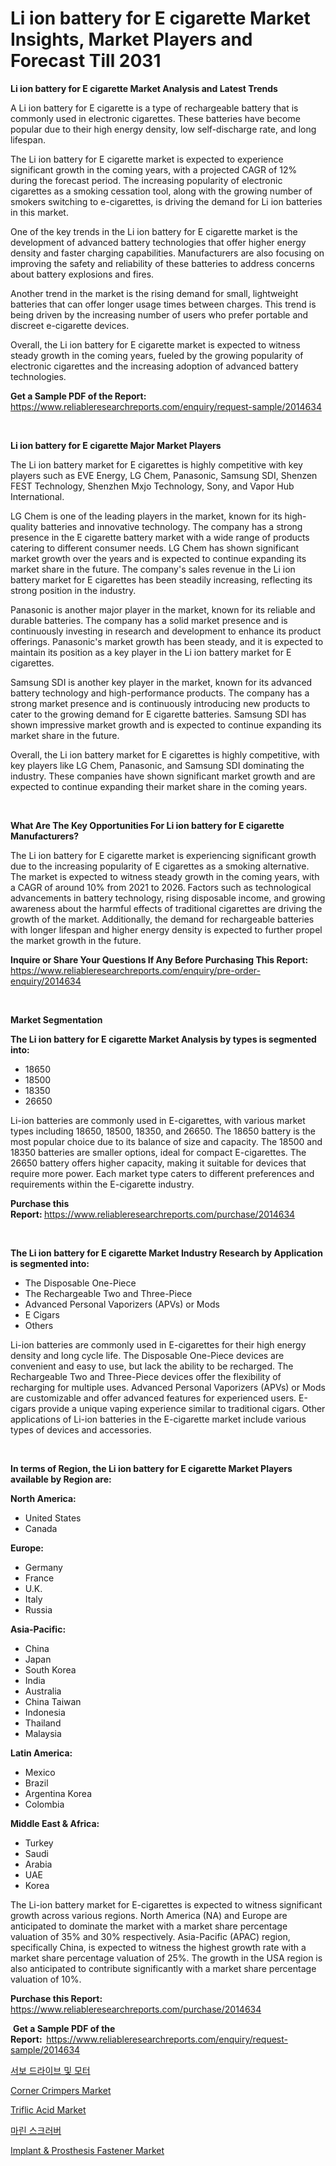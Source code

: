 <p><h1>Li ion battery for E cigarette Market Insights, Market Players and Forecast Till 2031</h1></p><p><strong>Li ion battery for E cigarette Market Analysis and Latest Trends</strong></p>
<p><p>A Li ion battery for E cigarette is a type of rechargeable battery that is commonly used in electronic cigarettes. These batteries have become popular due to their high energy density, low self-discharge rate, and long lifespan.</p><p>The Li ion battery for E cigarette market is expected to experience significant growth in the coming years, with a projected CAGR of 12% during the forecast period. The increasing popularity of electronic cigarettes as a smoking cessation tool, along with the growing number of smokers switching to e-cigarettes, is driving the demand for Li ion batteries in this market.</p><p>One of the key trends in the Li ion battery for E cigarette market is the development of advanced battery technologies that offer higher energy density and faster charging capabilities. Manufacturers are also focusing on improving the safety and reliability of these batteries to address concerns about battery explosions and fires.</p><p>Another trend in the market is the rising demand for small, lightweight batteries that can offer longer usage times between charges. This trend is being driven by the increasing number of users who prefer portable and discreet e-cigarette devices.</p><p>Overall, the Li ion battery for E cigarette market is expected to witness steady growth in the coming years, fueled by the growing popularity of electronic cigarettes and the increasing adoption of advanced battery technologies.</p></p>
<p><strong>Get a Sample PDF of the Report:&nbsp;</strong> <a href="https://www.reliableresearchreports.com/enquiry/request-sample/2014634">https://www.reliableresearchreports.com/enquiry/request-sample/2014634</a></p>
<p>&nbsp;</p>
<p><strong>Li ion battery for E cigarette Major Market Players</strong></p>
<p><p>The Li ion battery market for E cigarettes is highly competitive with key players such as EVE Energy, LG Chem, Panasonic, Samsung SDI, Shenzen FEST Technology, Shenzhen Mxjo Technology, Sony, and Vapor Hub International. </p><p>LG Chem is one of the leading players in the market, known for its high-quality batteries and innovative technology. The company has a strong presence in the E cigarette battery market with a wide range of products catering to different consumer needs. LG Chem has shown significant market growth over the years and is expected to continue expanding its market share in the future. The company's sales revenue in the Li ion battery market for E cigarettes has been steadily increasing, reflecting its strong position in the industry.</p><p>Panasonic is another major player in the market, known for its reliable and durable batteries. The company has a solid market presence and is continuously investing in research and development to enhance its product offerings. Panasonic's market growth has been steady, and it is expected to maintain its position as a key player in the Li ion battery market for E cigarettes.</p><p>Samsung SDI is another key player in the market, known for its advanced battery technology and high-performance products. The company has a strong market presence and is continuously introducing new products to cater to the growing demand for E cigarette batteries. Samsung SDI has shown impressive market growth and is expected to continue expanding its market share in the future.</p><p>Overall, the Li ion battery market for E cigarettes is highly competitive, with key players like LG Chem, Panasonic, and Samsung SDI dominating the industry. These companies have shown significant market growth and are expected to continue expanding their market share in the coming years.</p></p>
<p>&nbsp;</p>
<p><strong>What Are The Key Opportunities For Li ion battery for E cigarette Manufacturers?</strong></p>
<p><p>The Li ion battery for E cigarette market is experiencing significant growth due to the increasing popularity of E cigarettes as a smoking alternative. The market is expected to witness steady growth in the coming years, with a CAGR of around 10% from 2021 to 2026. Factors such as technological advancements in battery technology, rising disposable income, and growing awareness about the harmful effects of traditional cigarettes are driving the growth of the market. Additionally, the demand for rechargeable batteries with longer lifespan and higher energy density is expected to further propel the market growth in the future.</p></p>
<p><strong>Inquire or Share Your Questions If Any Before Purchasing This Report:</strong> <a href="https://www.reliableresearchreports.com/enquiry/pre-order-enquiry/2014634">https://www.reliableresearchreports.com/enquiry/pre-order-enquiry/2014634</a></p>
<p>&nbsp;</p>
<p><strong>Market Segmentation</strong></p>
<p><strong>The Li ion battery for E cigarette Market Analysis by types is segmented into:</strong></p>
<p><ul><li>18650</li><li>18500</li><li>18350</li><li>26650</li></ul></p>
<p><p>Li-ion batteries are commonly used in E-cigarettes, with various market types including 18650, 18500, 18350, and 26650. The 18650 battery is the most popular choice due to its balance of size and capacity. The 18500 and 18350 batteries are smaller options, ideal for compact E-cigarettes. The 26650 battery offers higher capacity, making it suitable for devices that require more power. Each market type caters to different preferences and requirements within the E-cigarette industry.</p></p>
<p><strong>Purchase this Report:&nbsp;</strong><a href="https://www.reliableresearchreports.com/purchase/2014634">https://www.reliableresearchreports.com/purchase/2014634</a></p>
<p>&nbsp;</p>
<p><strong>The Li ion battery for E cigarette Market Industry Research by Application is segmented into:</strong></p>
<p><ul><li>The Disposable One-Piece</li><li>The Rechargeable Two and Three-Piece</li><li>Advanced Personal Vaporizers (APVs) or Mods</li><li>E Cigars</li><li>Others</li></ul></p>
<p><p>Li-ion batteries are commonly used in E-cigarettes for their high energy density and long cycle life. The Disposable One-Piece devices are convenient and easy to use, but lack the ability to be recharged. The Rechargeable Two and Three-Piece devices offer the flexibility of recharging for multiple uses. Advanced Personal Vaporizers (APVs) or Mods are customizable and offer advanced features for experienced users. E-cigars provide a unique vaping experience similar to traditional cigars. Other applications of Li-ion batteries in the E-cigarette market include various types of devices and accessories.</p></p>
<p>&nbsp;</p>
<p><strong>In terms of Region, the Li ion battery for E cigarette Market Players available by Region are:</strong></p>
<p>
    <p> <strong> North America: </strong>
        <ul>
            <li>United States</li>
            <li>Canada</li>
        </ul>
        </p> 
    <p> <strong> Europe: </strong>
        <ul>
            <li>Germany</li>
            <li>France</li>
            <li>U.K.</li>
            <li>Italy</li>
            <li>Russia</li>
        </ul>
        </p> 
    <p> <strong> Asia-Pacific: </strong>
        <ul>
            <li>China</li>
            <li>Japan</li>
            <li>South Korea</li>
            <li>India</li>
            <li>Australia</li>
            <li>China Taiwan</li>
            <li>Indonesia</li>
            <li>Thailand</li>
            <li>Malaysia</li>
        </ul>
        </p> 
    <p> <strong> Latin America: </strong>
        <ul>
            <li>Mexico</li>
            <li>Brazil</li>
            <li>Argentina Korea</li>
            <li>Colombia</li>
        </ul>
        </p> 
    <p> <strong> Middle East & Africa: </strong>
        <ul>
            <li>Turkey</li>
            <li>Saudi</li>
            <li>Arabia</li>
            <li>UAE</li>
            <li>Korea</li>
        </ul>
    </p>
    </p>
<p><p>The Li-ion battery market for E-cigarettes is expected to witness significant growth across various regions. North America (NA) and Europe are anticipated to dominate the market with a market share percentage valuation of 35% and 30% respectively. Asia-Pacific (APAC) region, specifically China, is expected to witness the highest growth rate with a market share percentage valuation of 25%. The growth in the USA region is also anticipated to contribute significantly with a market share percentage valuation of 10%.</p></p>
<p><strong>Purchase this Report: </strong><a href="https://www.reliableresearchreports.com/purchase/2014634">https://www.reliableresearchreports.com/purchase/2014634</a></p>
<p>&nbsp;<strong>Get a Sample PDF of the Report:&nbsp;&nbsp;</strong><a href="https://www.reliableresearchreports.com/enquiry/request-sample/2014634">https://www.reliableresearchreports.com/enquiry/request-sample/2014634</a></p>
<p><strong></strong></p>
<p><p><a href="https://medium.com/@mafoqypwlkfg6/%EC%84%9C%EB%B3%B4-%EB%93%9C%EB%9D%BC%EC%9D%B4%EB%B8%8C-%EB%B0%8F-%EB%AA%A8%ED%84%B0-%EC%8B%9C%EC%9E%A5%EC%9D%80-%EC%8B%9C%EC%9E%A5-%EC%A0%90%EC%9C%A0%EC%9C%A8-%ED%81%AC%EA%B8%B0-%EB%B0%8F-2031%EB%85%84%EA%B9%8C%EC%A7%80%EC%9D%98-%EC%98%88%EC%83%81-%EC%98%88%EC%B8%A1%EC%97%90-%EC%B4%88%EC%A0%90%EC%9D%84-%EB%A7%9E%EC%B6%A5%EB%8B%88%EB%8B%A4-7aad6a81ef0a">서보 드라이브 및 모터</a></p><p><a href="https://chivalrous-flock-a86.notion.site/Corner-Crimpers-Market-Size-Growth-Outlook-from-2024-to-2031-projecting-at-Market-s-Trends-Analysi-42a3a830def04032b27bfb9b220c8cec">Corner Crimpers Market</a></p><p><a href="https://view.publitas.com/reportprime-1/decoding-the-triflic-acid-market-a-deep-dive-into-the-latest-market-trends-market-segmentation-and-competitive-analysis/">Triflic Acid Market</a></p><p><a href="https://medium.com/@henrywheeler53/%ED%95%B4%EC%96%91-%EC%8A%A4%ED%81%AC%EB%9F%AC%EB%B2%84-%EC%8B%9C%EC%9E%A5-%EA%B2%BD%EC%9F%81-%EB%B6%84%EC%84%9D-%EC%8B%9C%EC%9E%A5-%EB%8F%99%ED%96%A5-%EB%B0%8F-2031%EB%85%84%EA%B9%8C%EC%A7%80%EC%9D%98-%EC%98%88%EC%B8%A1-ff6040575ad3">마린 스크러버</a></p><p><a href="https://faithful-glue-af3.notion.site/Implant-Prosthesis-Fastener-Market-Size-and-Growth-Market-Segmentation-Regional-and-Country-Brea-3adf5c13f39a47dd9c58c7a7628d9eca">Implant & Prosthesis Fastener Market</a></p></p>